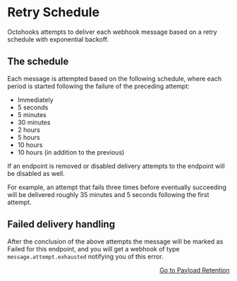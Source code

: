 # Retry Schedule

Octohooks attempts to deliver each webhook message based on a retry schedule with exponential backoff.

## The schedule

Each message is attempted based on the following schedule, where each period is started following the failure of the preceding attempt:

* Immediately
* 5 seconds
* 5 minutes
* 30 minutes
* 2 hours
* 5 hours
* 10 hours
* 10 hours (in addition to the previous)

If an endpoint is removed or disabled delivery attempts to the endpoint will be disabled as well.

For example, an attempt that fails three times before eventually succeeding will be delivered roughly 35 minutes and 5 seconds following the first attempt.

## Failed delivery handling

After the conclusion of the above attempts the message will be marked as Failed for this endpoint, and you will get a webhook of type `message.attempt.exhausted` notifying you of this error.

<div style="text-align: right"><a href="/advanced/PAYLOAD_RETENTION.md">Go to Payload Retention</a></div>
